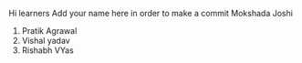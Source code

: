 Hi learners 
Add your name here in order to make a commit
Mokshada Joshi

1) Pratik Agrawal
2) Vishal yadav
4) Rishabh VYas

